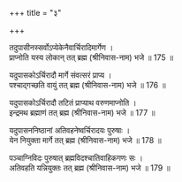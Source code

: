 +++
title = "३"

+++


तदुपासीनस्सर्वोऽप्येकेनैवार्चिरादिमार्गेण ।  
प्राप्नोति यस्य लोकान् तत् ब्रह्म (श्रीनिवास-नाम) भजे ॥ 175 ॥

यदुपासकोऽर्चिरादौ मार्गे संवत्सरं प्राप्य ।  
पश्चाद्गच्छति वायुं तत् ब्रह्म (श्रीनिवास-नाम) भजे ॥ 176 ॥

यदुपासकोऽर्चिरादौ तटितं प्राप्याथ वरुणमाप्नोति ।  
इन्द्रमथ ब्रह्माणं तत् ब्रह्म (श्रीनिवास-नाम) भजे ॥ 177 ॥

यदुपासननिष्ठानां अतिवहनेष्वर्चिरादयः पुरुषाः ।  
येन नियुक्ता मार्गे तत् ब्रह्म (श्रीनिवास-नाम) भजे ॥ 178 ॥

पञ्चाग्निविदः पुरुषात् ब्रह्मविदश्चातिवाहिकगणः सः ।  
अतिवहति यन्नियुक्तः तत् ब्रह्म (श्रीनिवास-नाम) भजे ॥ 179 ॥
